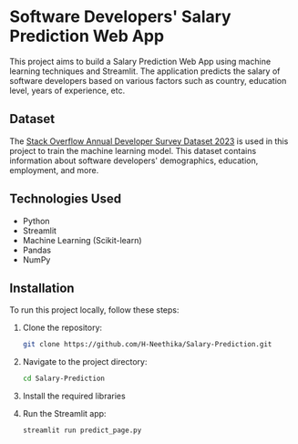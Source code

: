# Software Developers' Salary Prediction Web App

This project aims to build a Salary Prediction Web App using machine learning techniques and Streamlit. The application predicts the salary of software developers based on various factors such as country, education level, years of experience, etc.

## Dataset
The [Stack Overflow Annual Developer Survey Dataset 2023](https://survey.stackoverflow.co/) is used in this project to train the machine learning model. This dataset contains information about software developers' demographics, education, employment, and more.

## Technologies Used
- Python
- Streamlit
- Machine Learning (Scikit-learn)
- Pandas
- NumPy

## Installation
To run this project locally, follow these steps:

1. Clone the repository:
   ```bash
   git clone https://github.com/H-Neethika/Salary-Prediction.git

2. Navigate to the project directory:
   ```bash
   cd Salary-Prediction

3. Install the required libraries
   
4. Run the Streamlit app:
   ```bash
   streamlit run predict_page.py

